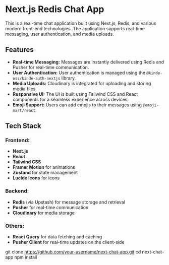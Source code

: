 # **Next.js Redis Chat App**
This is a real-time chat application built using Next.js, Redis, and various modern front-end technologies. The application supports real-time messaging, user authentication, and media uploads.

## **Features**
- **Real-time Messaging:** Messages are instantly delivered using Redis and Pusher for real-time communication.
- **User Authentication:** User authentication is managed using the `@kinde-oss/kinde-auth-nextjs` library.
- **Media Uploads:** Cloudinary is integrated for uploading and storing media files.
- **Responsive UI:** The UI is built using Tailwind CSS and React components for a seamless experience across devices.
- **Emoji Support:** Users can add emojis to their messages using `@emoji-mart/react`.

## **Tech Stack**

### **Frontend:**
- **Next.js**
- **React**
- **Tailwind CSS**
- **Framer Motion** for animations
- **Zustand** for state management
- **Lucide Icons** for icons

### **Backend:**
- **Redis** (via Upstash) for message storage and retrieval
- **Pusher** for real-time communication
- **Cloudinary** for media storage

### **Others:**
- **React Query** for data fetching and caching
- **Pusher Client** for real-time updates on the client-side


git clone https://github.com/your-username/next-chat-app.git
cd next-chat-app
npm install
